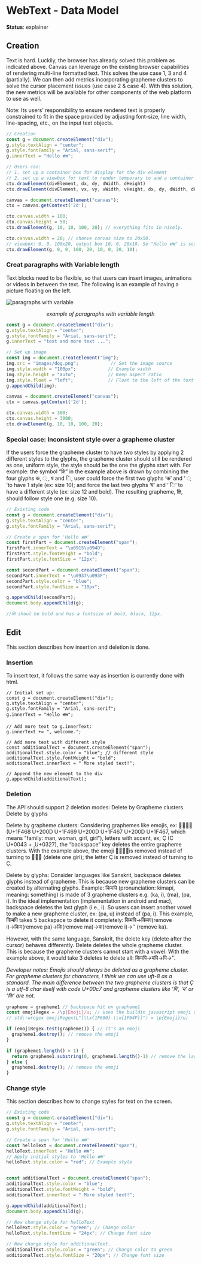 # WebText - Data Model

**Status**: explainer

## Creation
Text is hard. Luckily, the browser has already solved this problem as indicated 
above. Canvas can leverage on the existing browser capabilities of rendering
multi-line formatted text. This solves the use case 1, 3 and 4 (partially). We
can then add metrics incorporating grapheme clusters to solve the cursor
placement issues (use case 2 & case 4). With this solution, the new metrics
will be available for other components of the web platform to use as well.

Note: Its users’ responsibility to ensure rendered text is properly constrained
to fit in the space provided by adjusting font-size, line width, line-spacing,
etc., on the input text objects.

```javascript
// Creation
const g = document.createElement("div");
g.style.textAlign = "center";
g.style.fontFamily = "Arial, sans-serif";
g.innerText = "Hello 👪";

// Users can:
// 1. set up a container box for display for the div element
// 2. set up a viewbox for text to render temporary to and a container box for the result display on the screen.
ctx.drawElement(divElement, dx, dy, dWidth, dHeight)
ctx.drawElement(divElement, vx, vy, vWidth, vHeight, dx, dy, dWidth, dHeight)

canvas = document.createElement("canvas");
ctx = canvas.getContext('2d');

ctx.canvas.width = 100;
ctx.canvas.height = 50;
ctx.drawElement(g, 10, 10, 100, 20); // everything fits in nicely.

ctx.canvas.width = 20; // chanve canvas size to 20x50.
// viewbox: 0, 0, 100x20, output box 10, 0, 20x10. So "Hello 👪" is scalled down to fit in 20x10. 
ctx.drawElement(g, 0, 0, 100, 20, 10, 0, 20, 10);
```

### Creat paragraphs with Variable length
Text blocks need to be flexible, so that users can insert images, animations or
videos in between the text. The following is an example of having a picture
floating on the left.

![paragraphs with variable](../images/variable-width-paragraph.png)
*<center>example of paragraphs with variable length</center>*

```javascript
const g = document.createElement("div");
g.style.textAlign = "center";
g.style.fontFamily = "Arial, sans-serif";
g.innerText = "text and more text ...";

// Set up image
const img = document.createElement("img");
img.src = "images/dog.png";            // Set the image source
img.style.width = "100px";            // Example width
img.style.height = "auto";            // Keep aspect ratio
img.style.float = "left";             // Float to the left of the text
g.appendChild(img);

canvas = document.createElement("canvas");
ctx = canvas.getContext('2d');

ctx.canvas.width = 300;
ctx.canvas.height = 3000;
ctx.drawElement(g, 10, 10, 100, 20);
```

### Special case: Inconsistent style over a grapheme cluster
If the users force the grapheme cluster to have two styles by applying 2
different styles to the glyphs, the grapheme cluster should still be
rendered as one, uniform style, the style should be the one the glyphs start
with. For example: the symbol “क्षि” in the example above is drawn by combining
the four glyphs क,  ् ,  ष  and  ि, user could force the first two glyphs ‘क’
and ‘ ् ’to have 1 style (ex: size 10); and force the last two glyphs ‘ष’ and
‘ ि’ to have a different style (ex: size 12 and bold). The resulting grapheme,
क्षि, should follow style one (e.g. size 10).

```javascript
// Existing code
const g = document.createElement("div");
g.style.textAlign = "center";
g.style.fontFamily = "Arial, sans-serif";

// Create a span for 'Hello 👪'
const firstPart = document.createElement("span");
firstPart.innerText = "\u0915\u094D";
firstPart.style.fontWeight = "bold"; 
firstPart.style.fontSize = "12px";

const secondPart = document.createElement("span");
secondPart.innerText = "\u0937\u093F";
secondPart.style.color = "blue";
secondPart.style.fontSize = "10px";

g.appendChild(secondPart);
document.body.appendChild(g);

//क्षि shoul be bold and has a fontsize of bold, black, 12px.
```

## Edit
This section describes how insertion and deletion is done.

### Insertion
To insert text, it follows the same way as insertion is currently done with html. 

``` javasctipt
// Initial set up:
const g = document.createElement("div");
g.style.textAlign = "center";
g.style.fontFamily = "Arial, sans-serif";
g.innerText = "Hello 👪";

// Add more text to g.innerText:
g.innerText += ", welcome.";

// Add more text with different style
const additionalText = document.createElement("span");
additionalText.style.color = "blue"; // different style
additionalText.style.fontWeight = "bold";
additionalText.innerText = " More styled text!";

// Append the new element to the div
g.appendChild(additionalText);

```
### Deletion
The API should support 2 deletion modes:
Delete by Grapheme clusters
Delete by glyphs

Delete by grapheme clusters:
Considering graphemes like emojis, ex: 👨‍👩‍👧‍👧 (U+1F468 U+200D U+1F469 U+200D
U+1F467 U+200D U+1F467, which means "family: man, woman, girl, girl"), letters
with accent, ex; Ç (C U+0043 + ̧ U+0327), the “backspace” key deletes the
entire grapheme clusters. With the example above, the emoji 👨‍👩‍👧‍👧is removed
instead of turning to 👨‍👩‍👧 (delete one girl); the letter Ç is removed instead
of turning to C.

Delete by glyphs:
Consider languages like Sanskrit, backspace deletes glyphs instead of grapheme.
This is because new grapheme clusters can be created by alternating glyphs.
Example: किमपि (pronunciation: kimapi, meaning: something) is made of 3
grapheme clusters e.g. (ka, i), (ma), (pa, i). In the ideal implementation
(implementation in android and mac), backspace deletes the last glyph
(i.e., i). So users can insert another vowel to make a new grapheme cluster,
ex: (pa, u) instead of (pa, i). This example, किमपि takes 5 backspace to delete
it completely: 
किमपि→किमप(remove i)→किम(remove pa)→कि(remove ma)→क(remove i)→’’ (remove ka). 

However, with the same language, Sanskrit, the delete key (delete after the
cursor) behaves differently. Delete deletes the whole grapheme cluster. This is
because the grapheme clusters cannot start with a vowel. With the example
above, it would take 3 deletes to delete all: किमपि→मपि→पि→’’.

*Developer notes: Emojis should always be deleted as a grapheme cluster. For
grapheme clusters for characters, I think we can use uft-8 as a standard.
The main difference between the two grapheme clusters is that Ç is a utf-8
char itself with code U+00c7 and grapheme clusters like ‘पि’, ‘म’ or ‘कि’ are
not.*

```javascript
grapheme = grapheme1 // backspace hit on grapheme1
const emojiRegex = /\p{Emoji}/u; // Uses the buildin javascript emoji regex. By checking unicode range for emojis, the simplified version for c++ could be the following:
// std::wregex emojiRegex(L"[\\x{1F600}-\\x{1F64F}]") = \p{Emoji}/u; 

if (emojiRegex.test(grapheme1)) { // it's an emoji
  grapheme1.destroy(); // remove the emoji
}

if (grapheme1.length() > 1) {
  return grapheme1.substring(0, grapheme1.length()-1) // remove the last glyph
} else {
  grapheme1.destroy(); // remove the emoji
}
```

### Change style
This section describes how to change styles for text on the screen.


``` javascript
// Existing code
const g = document.createElement("div");
g.style.textAlign = "center";
g.style.fontFamily = "Arial, sans-serif";

// Create a span for 'Hello 👪'
const helloText = document.createElement("span");
helloText.innerText = "Hello 👪";
// Apply initial styles to 'Hello 👪'
helloText.style.color = "red"; // Example style


const additionalText = document.createElement("span");
additionalText.style.color = "blue";
additionalText.style.fontWeight = "bold";
additionalText.innerText = " More styled text!";

g.appendChild(additionalText);
document.body.appendChild(g);

// Now change style for helloText
helloText.style.color = "green"; // Change color
helloText.style.fontSize = "24px"; // Change font size

// Now change style for additionalText.
additionalText.style.color = "green"; // Change color to green
additionalText.style.fontSize = "20px"; // Change font size
```
